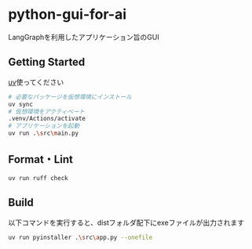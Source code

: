 # python-gui-for-ai

LangGraphを利用したアプリケーション旨のGUI

## Getting Started

[uv](https://docs.astral.sh/uv/)使ってください

```bash
# 必要なパッケージを仮想環境にインストール
uv sync
# 仮想環境をアクティベート
.venv/Actions/activate
# アプリケーションを起動
uv run .\src\main.py
```

## Format・Lint

```bash
uv run ruff check
```

## Build

以下コマンドを実行すると、distフォルダ配下にexeファイルが出力されます

```bash
uv run pyinstaller .\src\app.py --onefile
```
